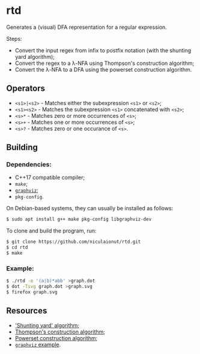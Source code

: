 # rtd

Generates a (visual) DFA representation for a regular expression.

Steps:

* Convert the input regex from infix to postfix notation (with the shunting
  yard algorithm);
* Convert the regex to a λ-NFA using Thompson's construction algorithm;
* Convert the λ-NFA to a DFA using the powerset construction algorithm.

## Operators

* `<s1>|<s2>` - Matches either the subexpression `<s1>` or `<s2>`;
* `<s1><s2>` - Matches the subexpression `<s1>` concatenated with `<s2>`;
* `<s>*` - Matches zero or more occurrences of `<s>`;
* `<s>+` - Matches one or more occurrences of `<s>`;
* `<s>?` - Matches zero or one occurance of `<s>`.

## Building

### Dependencies:

* C++17 compatible compiler;
* `make`;
* [`graphviz`](https://graphviz.org/docs/library/);
* `pkg-config`.

On Debian-based systems, they can usually be installed as follows:

```bash
$ sudo apt install g++ make pkg-config libgraphviz-dev
```

To clone and build the program, run:

```bash
$ git clone https://github.com/niculaionut/rtd.git
$ cd rtd
$ make
```

### Example:

```bash
$ ./rtd -e '(a|b)*abb' >graph.dot
$ dot -Tsvg graph.dot >graph.svg
$ firefox graph.svg
```

## Resources

* ['Shunting yard' algorithm](https://www.engr.mun.ca/~theo/Misc/exp_parsing.htm);
* [Thompson's construction algorithm](https://en.wikipedia.org/wiki/Thompson%27s_construction);
* [Powerset construction algorithm](https://en.wikipedia.org/wiki/Powerset_construction);
* [`graphviz` example](https://gitlab.com/graphviz/graphviz/-/blob/main/dot.demo/example.c).
